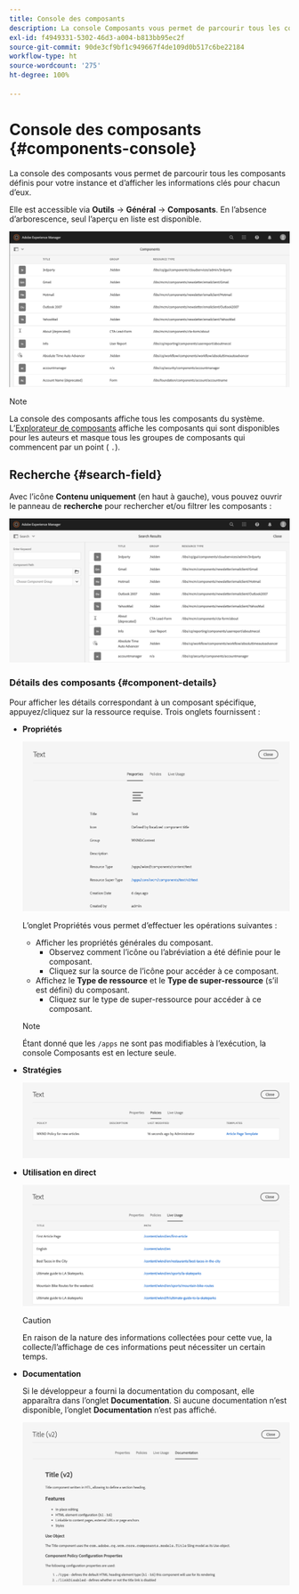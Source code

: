 ```yaml
---
title: Console des composants
description: La console Composants vous permet de parcourir tous les composants définis pour votre instance.
exl-id: f4949331-5302-46d3-a004-b813bb95ec2f
source-git-commit: 90de3cf9bf1c949667f4de109d0b517c6be22184
workflow-type: ht
source-wordcount: '275'
ht-degree: 100%

---
```


# Console des composants {#components-console}

La console des composants vous permet de parcourir tous les composants définis pour votre instance et d’afficher les informations clés pour chacun d’eux.

Elle est accessible via **Outils** -> **Général** -> **Composants**. En l’absence d’arborescence, seul l’aperçu en liste est disponible.

![Console Composants](/help/sites-cloud/authoring/assets/components-console.png)

>[!NOTE]
>
>La console des composants affiche tous les composants du système. L’[Explorateur de composants](/help/sites-cloud/authoring/fundamentals/environment-tools.md#components-browser) affiche les composants qui sont disponibles pour les auteurs et masque tous les groupes de composants qui commencent par un point ( `.`).

## Recherche {#search-field}

Avec l’icône **Contenu uniquement** (en haut à gauche), vous pouvez ouvrir le panneau de **recherche** pour rechercher et/ou filtrer les composants :

![Recherche dans la console des composants](/help/sites-cloud/authoring/assets/components-console-search.png)

### Détails des composants {#component-details}

Pour afficher les détails correspondant à un composant spécifique, appuyez/cliquez sur la ressource requise. Trois onglets fournissent :

* **Propriétés**

   ![Propriétés de la console Composants](/help/sites-cloud/authoring/assets/components-console-properties.png)

   L’onglet Propriétés vous permet d’effectuer les opérations suivantes :

   * Afficher les propriétés générales du composant.
      * Observez comment l’icône ou l’abréviation a été définie pour le composant. <!-- View how the [icon or abbreviation has been defined](/help/sites-developing/components-basics.md#component-icon-in-touch-ui) for the component.-->
      * Cliquez sur la source de l’icône pour accéder à ce composant.
   * Affichez le **Type de ressource** et le **Type de super-ressource** (s’il est défini) du composant.
      * Cliquez sur le type de super-ressource pour accéder à ce composant.

   >[!NOTE]
   >
   >Étant donné que les `/apps` ne sont pas modifiables à l’exécution, la console Composants est en lecture seule.

* **Stratégies**

   ![Stratégies de la console de composants](/help/sites-cloud/authoring/assets/components-console-policies.png)

* **Utilisation en direct**

   ![Utilisation en direct des composants](/help/sites-cloud/authoring/assets/components-console-live-usage.png)

   >[!CAUTION]
   >
   >En raison de la nature des informations collectées pour cette vue, la collecte/l’affichage de ces informations peut nécessiter un certain temps.

* **Documentation**

   Si le développeur a fourni la documentation du composant, elle apparaîtra dans l’onglet **Documentation**. Si aucune documentation n’est disponible, l’onglet **Documentation** n’est pas affiché. <!-- If the developer has provided [documentation for the component](/help/sites-developing/developing-components.md#documenting-your-component), it will appear on the **Documentation** tab. If there is no documentation available, the **Documentation** tab will not be shown.-->

   ![Documentation sur les composants](/help/sites-cloud/authoring/assets/components-console-documentation.png)

